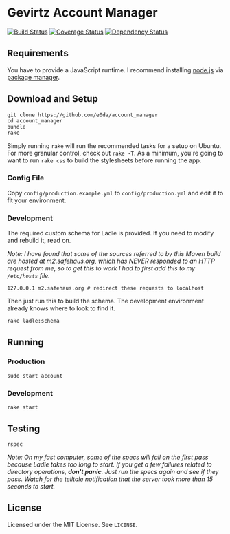 Gevirtz Account Manager
=======================

[![Build Status](https://secure.travis-ci.org/e0da/account_manager.png)](https://travis-ci.org/e0da/account_manager)
[![Coverage Status](https://coveralls.io/repos/e0da/account_manager/badge.png?branch=main)](https://coveralls.io/r/e0da/account_manager)
[![Dependency Status](https://gemnasium.com/e0da/account_manager.png)](https://gemnasium.com/e0da/account_manager)

Requirements
------------

You have to provide a JavaScript runtime. I recommend installing [node.js][] via
[package manager][Installing Node.js via package manager].

Download and Setup
------------------

    git clone https://github.com/e0da/account_manager
    cd account_manager
    bundle
    rake

Simply running `rake` will run the recommended tasks for a setup on Ubuntu. For
more granular control, check out `rake -T`. As a minimum, you're going to want
to run `rake css` to build the stylesheets before running the app.

### Config File ###

Copy `config/production.example.yml` to `config/production.yml` and edit it to
fit your environment.

### Development ###

The required custom schema for Ladle is provided. If you need to modify and
rebuild it, read on.

_Note: I have found that some of the sources referred to by this Maven
build are hosted at m2.safehaus.org, which has NEVER responded to an
HTTP request from me, so to get this to work I had to first add this to
my `/etc/hosts` file._

    127.0.0.1 m2.safehaus.org # redirect these requests to localhost

Then just run this to build the schema. The development environment already
knows where to look to find it.

    rake ladle:schema

Running
-------

### Production ###

    sudo start account

### Development ###

    rake start

Testing
-------

    rspec

_Note: On my fast computer, some of the specs will fail on the first pass
because Ladle takes too long to start. If you get a few failures related to
directory operations, **don't panic**. Just run the specs again and see if they
pass. Watch for the telltale notification that the server took more than 15
seconds to start._

License
-------

Licensed under the MIT License. See `LICENSE`.

[node.js]:http://nodejs.org/
[Installing Node.js via package manager]:https://github.com/joyent/node/wiki/Installing-Node.js-via-package-manager
